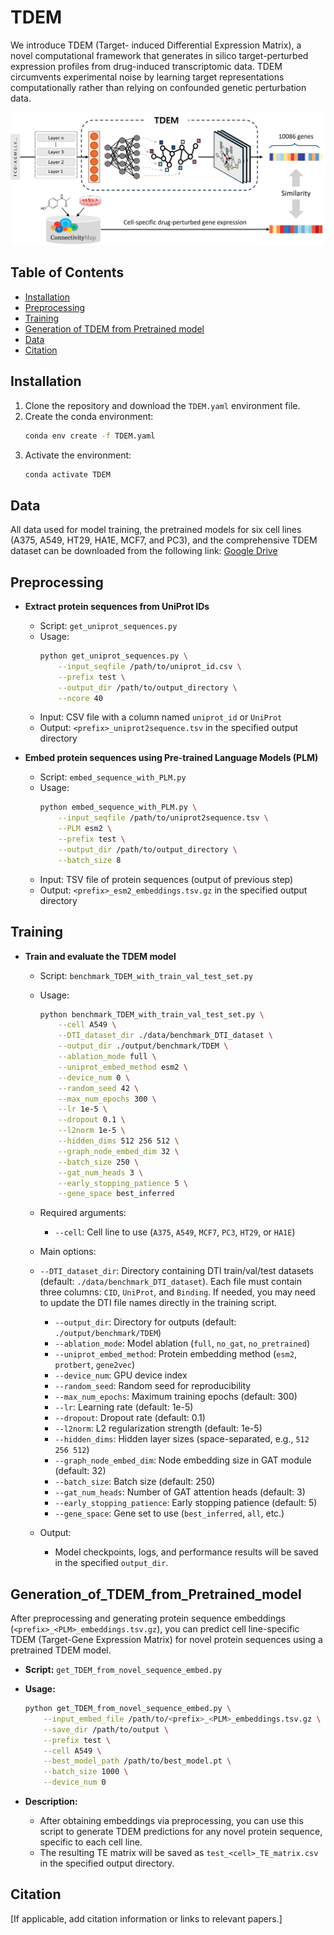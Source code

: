 # TDEM
We introduce TDEM (Target-
induced Differential Expression Matrix), a novel computational framework that generates in silico target-perturbed
expression profiles from drug-induced transcriptomic data. TDEM circumvents experimental noise by learning target
representations computationally rather than relying on confounded genetic perturbation data. 

![Model architecture](./figures/scheme_v1.png)

## Table of Contents

- [Installation](#installation)
- [Preprocessing](#preprocessing)
- [Training](#Training)
- [Generation of TDEM from Pretrained model](#Generation_of_TDEM_from_Pretrained_model)
- [Data](#data)
- [Citation](#citation)


## Installation

1. Clone the repository and download the `TDEM.yaml` environment file.
2. Create the conda environment:
    ```bash
    conda env create -f TDEM.yaml
    ```
3. Activate the environment:
    ```bash
    conda activate TDEM
    ```
    
## Data

All data used for model training, the pretrained models for six cell lines (A375, A549, HT29, HA1E, MCF7, and PC3), and the comprehensive TDEM dataset can be downloaded from the following link: 
[Google Drive](https://drive.google.com/drive/folders/1rnlX_vkhixhHDbbmGSW5WDtSUSMvndHc?usp=drive_link)

## Preprocessing

- **Extract protein sequences from UniProt IDs**
  - Script: `get_uniprot_sequences.py`
  - Usage:
    ```bash
    python get_uniprot_sequences.py \
        --input_seqfile /path/to/uniprot_id.csv \
        --prefix test \
        --output_dir /path/to/output_directory \
        --ncore 40
    ```
  - Input: CSV file with a column named `uniprot_id` or `UniProt`
  - Output: `<prefix>_uniprot2sequence.tsv` in the specified output directory

- **Embed protein sequences using Pre-trained Language Models (PLM)**
  - Script: `embed_sequence_with_PLM.py`
  - Usage:
    ```bash
    python embed_sequence_with_PLM.py \
        --input_seqfile /path/to/uniprot2sequence.tsv \
        --PLM esm2 \
        --prefix test \
        --output_dir /path/to/output_directory \
        --batch_size 8
    ```
  - Input: TSV file of protein sequences (output of previous step)
  - Output: `<prefix>_esm2_embeddings.tsv.gz` in the specified output directory

## Training

- **Train and evaluate the TDEM model**

  - Script: `benchmark_TDEM_with_train_val_test_set.py`
  - Usage:
    ```bash
    python benchmark_TDEM_with_train_val_test_set.py \
        --cell A549 \
        --DTI_dataset_dir ./data/benchmark_DTI_dataset \
        --output_dir ./output/benchmark/TDEM \
        --ablation_mode full \
        --uniprot_embed_method esm2 \
        --device_num 0 \
        --random_seed 42 \
        --max_num_epochs 300 \
        --lr 1e-5 \
        --dropout 0.1 \
        --l2norm 1e-5 \
        --hidden_dims 512 256 512 \
        --graph_node_embed_dim 32 \
        --batch_size 250 \
        --gat_num_heads 3 \
        --early_stopping_patience 5 \
        --gene_space best_inferred
    ```
  - Required arguments:
    - `--cell`: Cell line to use (`A375`, `A549`, `MCF7`, `PC3`, `HT29`, or `HA1E`)
  - Main options:
  - `--DTI_dataset_dir`: Directory containing DTI train/val/test datasets (default: `./data/benchmark_DTI_dataset`). Each file must contain three columns: `CID`, `UniProt`, and `Binding`.  If needed, you may need to update the DTI file names directly in the training script.
    - `--output_dir`: Directory for outputs (default: `./output/benchmark/TDEM`)
    - `--ablation_mode`: Model ablation (`full`, `no_gat`, `no_pretrained`)
    - `--uniprot_embed_method`: Protein embedding method (`esm2`, `protbert`, `gene2vec`)
    - `--device_num`: GPU device index
    - `--random_seed`: Random seed for reproducibility
    - `--max_num_epochs`: Maximum training epochs (default: 300)
    - `--lr`: Learning rate (default: 1e-5)
    - `--dropout`: Dropout rate (default: 0.1)
    - `--l2norm`: L2 regularization strength (default: 1e-5)
    - `--hidden_dims`: Hidden layer sizes (space-separated, e.g., `512 256 512`)
    - `--graph_node_embed_dim`: Node embedding size in GAT module (default: 32)
    - `--batch_size`: Batch size (default: 250)
    - `--gat_num_heads`: Number of GAT attention heads (default: 3)
    - `--early_stopping_patience`: Early stopping patience (default: 5)
    - `--gene_space`: Gene set to use (`best_inferred`, `all`, etc.)

  - Output:
    - Model checkpoints, logs, and performance results will be saved in the specified `output_dir`.

## Generation_of_TDEM_from_Pretrained_model

After preprocessing and generating protein sequence embeddings (`<prefix>_<PLM>_embeddings.tsv.gz`), you can predict cell line-specific TDEM (Target-Gene Expression Matrix) for novel protein sequences using a pretrained TDEM model.

- **Script:** `get_TDEM_from_novel_sequence_embed.py`
- **Usage:**
    ```bash
    python get_TDEM_from_novel_sequence_embed.py \
        --input_embed_file /path/to/<prefix>_<PLM>_embeddings.tsv.gz \
        --save_dir /path/to/output \
        --prefix test \
        --cell A549 \
        --best_model_path /path/to/best_model.pt \
        --batch_size 1000 \
        --device_num 0 
    ```

- **Description:**
    - After obtaining embeddings via preprocessing, you can use this script to generate TDEM predictions for any novel protein sequence, specific to each cell line.
    - The resulting TE matrix will be saved as `test_<cell>_TE_matrix.csv` in the specified output directory.


## Citation

[If applicable, add citation information or links to relevant papers.]
